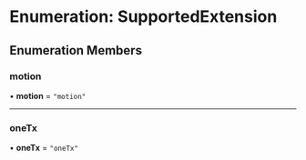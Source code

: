 # Enumeration: SupportedExtension

## Enumeration Members

### motion

• **motion** = ``"motion"``

___

### oneTx

• **oneTx** = ``"oneTx"``
